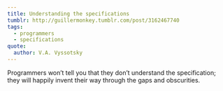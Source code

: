 ```yaml
---
title: Understanding the specifications
tumblr: http://guillermonkey.tumblr.com/post/3162467740
tags:
  - programmers
  - specifications
quote:
  author: V.A. Vyssotsky
---
```


Programmers won’t tell you that they don’t understand the specification; they will happily invent their way through the gaps and obscurities.

